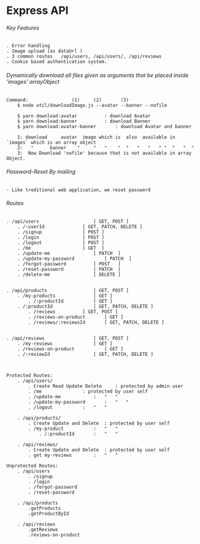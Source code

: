 # Express API


###### Key Features

	. Error handling
	. Image upload (as dataUrl )
	. 3 common routes 	/api/users, /api/users/, /api/reviews
	. Cookie based authentication system.



###### Dynamically download all files given as arguments that be placed inside 'images' arrayObject


	Command: 				(1) 	(2) 	  (3)
		$ node util/downloadImage.js --avatar --banner --nofile

		$ yarn download:avatar 			: download Avatar
		$ yarn download:banner 			: download Banner
		$ yarn download:avatar-banner 		: download Avatar and banner

		1: download 	avatar 	image which is 	also  available in `images` which is an array object
		2:   " 		banner 	  " 	"   " 	 " 	" 	" 	" 	" "  " 	 " 	"
		3:  Now Download 'nofile' because that is not available in array Object.


###### Password-Reset By mailing
	- Like treditional web application, we reset password



###### Routes

	. /api/users 					[ GET, POST ]
		. /:userId 				[ GET, PATCH, DELETE ]
		. /signup 				[ POST ]
		. /login  				[ POST ]
		. /logout  				[ POST ]
		. /me  					[ GET  ]
		. /update-me  				[ PATCH  ]
		. /update-my-password 			[ PATCH  ]
		. /forgot-password 			[ POST   ]
		. /reset-password 			[ PATCH  ]
		. /delete-me  				[ DELETE ]


	. /api/products 				[ GET, POST ]
		. /my-products 				[ GET ]
			. /:productId			[ GET ]
		. /:productId 				[ GET, PATCH, DELETE ]
			. /reviews 			[ GET, POST ]
			. /reviews-on-product 		[ GET ]
			. /reviews/:reviewsId 		[ GET, PATCH, DELETE ]


	. /api/reviews 					[ GET, POST ]
		. /my-reviews 				[ GET ]
		. /reviews-on-product 			[ GET ]
		. /:reviewId 				[ GET, PATCH, DELETE ]



	Protected Routes:
		. /api/users/
			. Create Read Update Delete 	: protected by admin user
			. /me 				: protected by user self
			. /update-me  			:  	" 	"
			. /update-my-password 		:  	" 	"
			. /logout 			: 	" 	"

		. /api/products/
			. Create Update and Delete 	: protected by user self
			. /my-product 			:  	" 	"
				. /:productId 		:  	" 	"

		. /api/reviews/
			. Create Update and Delete 	: protected by user self
			. get my-reviews 		: 	" 	"

	Unprotected Routes:
		. /api/users
			. /signup
			. /login
			. /forgot-password
			. /reset-password

		. /api/products
			.getProducts
			.getProductById

		. /api/reviews
			.getReviews
			.reviews-on-product

